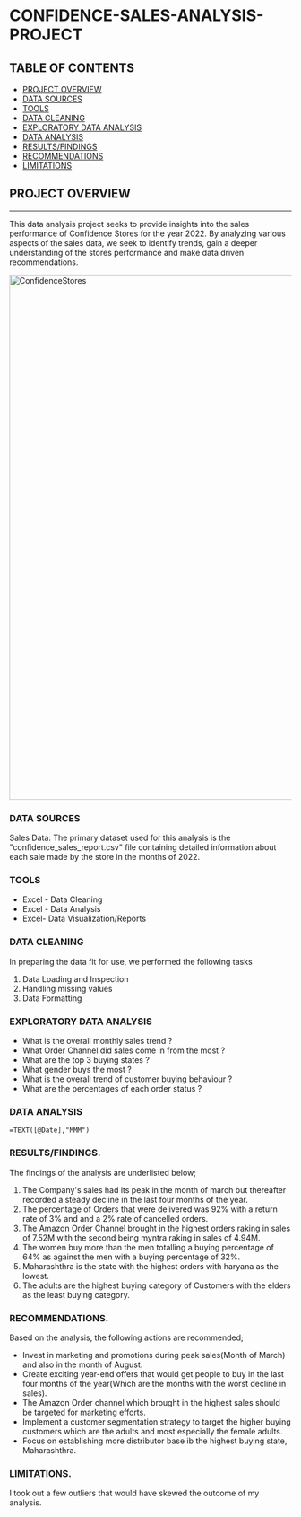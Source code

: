 # CONFIDENCE-SALES-ANALYSIS-PROJECT

## TABLE OF CONTENTS
 - [PROJECT OVERVIEW](#project-overview)
 - [DATA SOURCES](#data-sources)
 - [TOOLS](#tools)
 - [DATA CLEANING](#data-cleaning)
 - [EXPLORATORY DATA ANALYSIS](#exploratory-data-analysis)
 - [DATA ANALYSIS](#data-analysis)
 - [RESULTS/FINDINGS](#results/findings)
 - [RECOMMENDATIONS](#recommendations)
 - [LIMITATIONS](#limitations)

## PROJECT OVERVIEW
---

This data analysis project seeks to provide insights into the sales performance of Confidence Stores for the year 2022. By analyzing various aspects of the sales data, we seek to identify trends, gain a deeper understanding of the stores performance and make data driven recommendations.

<img width="936" alt="ConfidenceStores" src="https://github.com/IjeomaUchendu123/CONFIDENCE-SALES-ANALYSIS-PROJECT/assets/150269976/048fb732-cb7d-4bf6-9b7e-24ce3d8befbd">

### DATA SOURCES

Sales Data: The primary dataset used for this analysis is the "confidence_sales_report.csv" file containing detailed information about each sale made by the store in the months of 2022.

### TOOLS
- Excel - Data Cleaning
- Excel - Data Analysis
- Excel- Data Visualization/Reports

### DATA CLEANING

In preparing the data fit for use, we performed the following tasks
1. Data Loading and Inspection
2. Handling missing values
3. Data Formatting

### EXPLORATORY DATA ANALYSIS
- What is the overall monthly sales trend ?
- What Order Channel did sales come in from the most ?
- What are the top 3 buying states ?
- What gender buys the most ?
- What is the overall trend of customer buying behaviour ?
- What are the percentages of each order status ?

### DATA ANALYSIS

```Excel
=TEXT([@Date],"MMM")
```

### RESULTS/FINDINGS.
The findings of the analysis are underlisted below;
1. The Company's sales had its peak in the month of march but thereafter recorded a steady decline in the last four months of the year.
2. The percentage of Orders that were delivered was 92% with a return rate of 3% and and a 2% rate of cancelled orders.
3. The Amazon Order Channel brought in the highest orders raking in sales of 7.52M with the second being myntra raking in sales of 4.94M.
4. The women buy more than the men totalling a buying percentage of 64% as against the men with a buying percentage of 32%.
5. Maharashthra is the state with the highest orders with haryana as the lowest.
6. The adults are the highest buying category of Customers with the elders as the least buying category.

### RECOMMENDATIONS.
Based on the analysis, the following actions are recommended;
- Invest in marketing and promotions during peak sales(Month of March) and also in the month of August.
- Create exciting year-end offers that would get people to buy in the last four months of the year(Which are the months with the worst decline in sales).
- The Amazon Order channel which brought in the highest sales should be targeted for marketing efforts.
- Implement a customer segmentation strategy to target the higher buying customers which are the adults and most especially the female adults.
- Focus on establishing more distributor base ib the highest buying state, Maharashthra.

### LIMITATIONS.
I took out a few outliers that would have skewed the outcome of my analysis.




